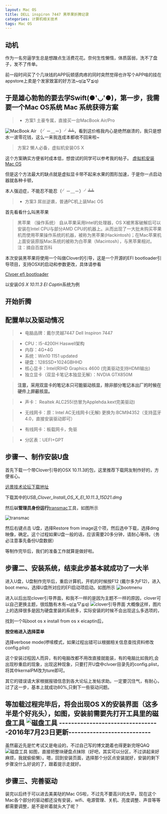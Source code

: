 ```yaml
---
layout: Mac OS
title: DELL inspiron 7447 黑苹果折腾记录
categories: 计算机相关技术
tags: Mac OS
---
```

动机
---
作为一名穷逼学生总是想蹭点生活费花花。奈何生性懒惰，体质孱弱，洗不了盘子，发不了传单。

前一段时间买了个几块钱的APP玩顿感肉疼的同时突然觉得也许写个APP啥的挂在appstore上卖是个发家致富的好方法~q(≧▽≦q)

于是雄心勃勃的要去学Swift(●'◡'●)，第一步，我需要一个Mac OS系统
Mac 系统获得方案
---

> * 方案1 土豪专属，直接买一台MacBook Air/Pro

![MacBook Air](http://images.apple.com/macbook-air/images/overview_hero_hero_2x.jpg)
（╯－＿－）╯╧╧，看到这价格我内心是绝然崩溃的，我只是想水一波零花钱，这么一来我连成本都收不回来啦~
>方案2 懒人必备，虚拟机安装OS X

这个方案确实方便省时成本低，想尝试的同学可以参考我的帖子。
[虚拟机安装Mac OS](http://fcc.cumt.edu.cn/forum.php?mod=viewthread&tid=58)

但是这个方法最大的缺点就是虚拟显卡带不起来水果的图形加速，于是你一点启动器就各种卡顿，

本人强迫症，不能忍不能忍（╯－＿－）╯╧╧
> * 方案3 屌丝逆袭，普通PC机上装Mac OS

首先看看什么叫黑苹果
>黑苹果 （操作系统） 
自从苹果采用Intel的处理器，OS X被黑客破解后可以安装在Intel CPU与部分AMD CPU的机器上。从而出现了一大批未购买苹果机而使用苹果操作系统的机器，被称为黑苹果(Hackintosh)；在Mac苹果机上面安装原版Mac系统的被称为白苹果（Macintosh），与黑苹果相对。
注：摘自百度百科

本次安装黑苹果将使用一个叫做Clover的引导，这是一个开源的EFI bootloader引导项目，支持OSX的启动和参数更改，具体请参看

[Clvoer efi bootloader](https://sourceforge.net/projects/cloverefiboot/)


以安装*OS X 10.11.3 EI Captin*系统为例

开始折腾
----
配置单以及驱动情况
----
> * 电脑品牌：戴尔灵越7447 Dell Inspiron 7447

> * CPU：I5-4200H Haswell架构
> * 内存：4G+4G
> * 系统：Win10 1151 updated
> * 硬盘：128SSD+1024GBHHD
> * 核心显卡：Intel(R)HD Graphics 4600 (完美驱动支持HDMI输出)
> * 独立显卡（双显卡笔记本独显无解）：NVDIA GTX850M 

>**注意，采用双显卡的笔记本只可能驱动核显，除非部分笔记本出厂的时候在硬件上屏蔽核显。** 

> * 声卡： Realtek ALC255(仿冒为Applehda.kext完美驱动)
 
> * 无线网卡：原：Intel AC无线网卡(无解) 更换为:BCM94352（支持蓝牙4.0，直接安装驱动即可）

> * 有线网卡：板载网卡，免驱
 
> * 分区表：UEFI+GPT

步骤一、制作安装U盘
---
首先下载一个带Clover引导的OSX 10.11.3的包，这里推荐下载网友制作好的，方便省心。

[远景技术论坛下载地址](http://bbs.pcbeta.com/viewthread-1670310-1-1.html)

下载其中的*USB_Clover_Install_OS_X_El_10.11.3_15D21.dmg*

然后**以管理员身份运行**[transmac](http://www.acutesystems.com/scrtm.htm)工具，如图所示

![transmac](http://www.acutesystems.com/images/tmscr.gif)

然后右键点击 U盘，选择Restore from image这个项，然后选中下载，选择dmg映像，确定。这个过程如果U盘一般的话，应该需要20多分钟，请耐心等待。（务必注意事先备份U盘数据）

等制作完毕后，我们的准备工作就算是做好啦。

步骤二、安装系统，结束此步基本就成功了一大半
---
进入U盘，U盘制作完毕后，重启计算机，开机的时候按F12 (戴尔多为F12)，进入boot menu，选择U盘所对应的EFI启动项启动。如图所示
![bootmenu](../../../../img/bootmenu.png)

进入以后出现clover引导界面，和我不一样的是因为主题不一样的原因，clover可以自己更换主题，很炫酷有木有~q(≧▽≦q)
![clover引导界面](http://cdn.pcbeta.attachment.inimc.com/data/attachment/album/201403/02/13595029lk2q26fxf36s2s.png)
大概像这样，图片上的选择很多是因为硬盘里装的系统多，实际安装的时候不会出现这么多选项的，

找到一个叫boot os x install from os x eicaptin后，

**按空格进入选择菜单**

选择verbose mode(啰嗦模式，如果过程出错可以根据相关信息查找资料修改config.plist)

这个安装过程因人而异，有的电脑改都不用改直接就能装，有的电脑比如我的,会出现秒重启的现象，出现这种现象，只要打开U盘中clvoer目录先的config.plist，将其中kernalPM改为ture即可。

其它的错误请大家根据报错信息到各大论坛上发帖求助。一定要沉住气，有耐心，过了这一步，基本上就成功80%,只剩下一些驱动问题。

等加载过程完毕后，将会出现OS X的安装界面（这多半是个好兆头），如图，安装前需要先打开工具里的磁盘工具
![磁盘工具](http://images.weiphone.net/data/attachment/forum/201401/09/100220nr44orrv8farro0c.jpg)
---------------------------------2016年7月23日更新---------------------------
-
虽然最近先是忙考试又是电设的，不过自己写的博文跪着也得更新完呀QAQ
![磁盘工具](/img/Disk.png)
如图，直接把整块硬盘点抹除（好吧，其实可以分区，不过讲起来好麻烦，我就偷偷懒）。嗯，回到安装页面，选择那个分区点安装就好，安装的剩下步骤没什么好说的了，跟着提示走就好。

步骤三、完善驱动
---
装完以后终于可以进去美美哒的Mac OS啦，不过先不要高兴的太早，现在这个Mac各个部分的驱动都还没有安装，wifi、电源管理、关机、亮度调整、声音等等都需要调整，是不是听着就头大了呢？
